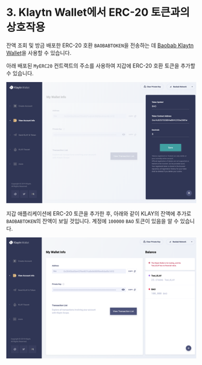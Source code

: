 # 3. Klaytn Wallet에서 ERC-20 토큰과의 상호작용 <a id="3-interacting-with-erc-20-token-from-klaytn-wallet"></a>

잔액 조회 및 방금 배포한 ERC-20 호환 `BAOBABTOKEN`을 전송하는 데 [Baobab Klaytn Wallet](https://baobab.wallet.klaytn.com)을 사용할 수 있습니다.

아래 배포된 `MyERC20` 컨트랙트의 주소를 사용하여 지갑에 ERC-20 호환 토큰을 추가할 수 있습니다.

![ERC20-3-토큰-추가](./images/erc20-3-add_token.png)

지갑 애플리케이션에 ERC-20 토큰을 추가한 후, 아래와 같이 KLAY의 잔액에 추가로 `BAOBABTOKEN`의 잔액이 보일 것입니다. 계정에 `100000` `BAO` 토큰이 있음을 알 수 있습니다.

![ERC20-4-지갑-토큰](./images/erc20-4-wallet-token.png)

